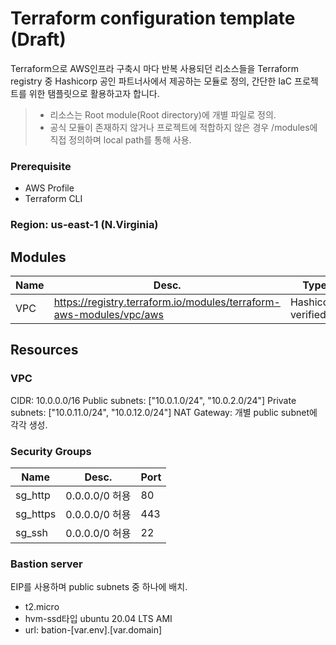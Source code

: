 # Terraform configuration template (Draft)
Terraform으로 AWS인프라 구축시 마다 반복 사용되던 리소스들을 Terraform registry 중 Hashicorp 공인 파트너사에서 제공하는 모듈로 정의, 간단한 IaC 프로젝트를 위한 탬플릿으로 활용하고자 합니다.
 
>- 리소스는 Root module(Root directory)에 개별 파일로 정의.
>- 공식 모듈이 존재하지 않거나 프로젝트에 적합하지 않은 경우 /modules에 직접 정의하며 local path를 통해 사용.

### Prerequisite
- AWS Profile
- Terraform CLI

### Region: us-east-1 (N.Virginia)

## Modules
| Name | Desc. | Type |
|------|-------|--------------------|
| VPC | https://registry.terraform.io/modules/terraform-aws-modules/vpc/aws | Hashicorp verified |

## Resources

### VPC
CIDR: 10.0.0.0/16
Public subnets: ["10.0.1.0/24", "10.0.2.0/24"]
Private subnets: ["10.0.11.0/24", "10.0.12.0/24"]
NAT Gateway: 개별 public subnet에 각각 생성.

### Security Groups
| Name | Desc. | Port |
|------|-------|------|
| sg_http | 0.0.0.0/0 허용 | 80 |
| sg_https | 0.0.0.0/0 허용 | 443 |
| sg_ssh | 0.0.0.0/0 허용 | 22 |

### Bastion server
EIP를 사용하며 public subnets 중 하나에 배치.
- t2.micro
- hvm-ssd타입 ubuntu 20.04 LTS AMI
- url: bation-[var.env].[var.domain]

